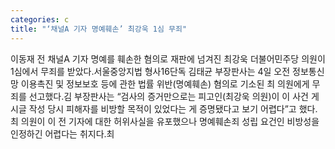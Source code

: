 ```yaml
---
categories: c
title: "‘채널A 기자 명예훼손’ 최강욱 1심 무죄"
---
```

이동재 전 채널A 기자 명예를 훼손한 혐의로 재판에 넘겨진 최강욱 더불어민주당 의원이 1심에서 무죄를 받았다.서울중앙지법 형사16단독 김태균 부장판사는 4일 오전 정보통신망 이용촉진 및 정보보호 등에 관한 법률 위반(명예훼손) 혐의로 기소된 최 의원에게 무죄를 선고했다.김 부장판사는 “검사의 증거만으로는 피고인(최강욱 의원)이 이 사건 게시글 작성 당시 피해자를 비방할 목적이 있었다는 게 증명됐다고 보기 어렵다”고 했다. 최 의원이 이 전 기자에 대한 허위사실을 유포했으나 명예훼손죄 성립 요건인 비방성을 인정하긴 어렵다는 취지다.최